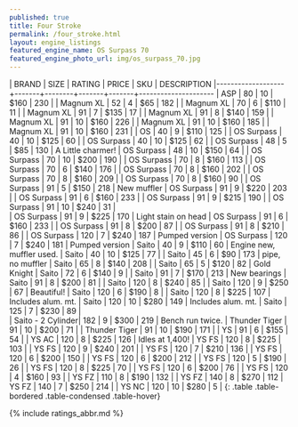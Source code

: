 ```yaml
---
published: true
title: Four Stroke
permalink: /four_stroke.html
layout: engine_listings
featured_engine_name: OS Surpass 70
featured_engine_photo_url: img/os_surpass_70.jpg
---
```


| BRAND             | SIZE  | RATING | PRICE | SKU   | DESCRIPTION
|-------------------+-------+--------+-------+-------+---------------------
| ASP               | 80    | 10     | $160  | 230   |
| Magnum XL         | 52    | 4      | $65   | 182   |
| Magnum XL         | 70    | 6      | $110  | 11    |
| Magnum XL         | 91    | 7      | $135  | 17    |
| Magnum XL         | 91    | 8      | $140  | 159   |
| Magnum XL         | 91    | 10     | $160  | 226   |
| Magnum XL         | 91    | 10     | $160  | 185   |
| Magnum XL         | 91    | 10     | $160  | 231   | 
| OS                | 40    | 9      | $110  | 125   |
| OS Surpass        | 40    | 10     | $125  | 60    |
| OS Surpass        | 40    | 10     | $125  | 62    |
| OS Surpass        | 48    | 5      | $85   | 130   | A Little charmer!
| OS Surpass        | 48    | 10     | $150  | 64    |
| OS Surpass        | 70    | 10     | $200  | 190   |
| OS Surpass        | 70    | 8      | $160  | 113   |
| OS Surpass        | 70    | 6      | $140  | 176   |
| OS Surpass        | 70    | 8      | $160  | 202   |
| OS Surpass        | 70    | 8      | $160  | 209   |
| OS Surpass        | 70    | 8      | $160  | 90    |
| OS Surpass        | 91    | 5      | $150  | 218   | New muffler
| OS Surpass        | 91    | 9      | $220  | 203   |
| OS Surpass        | 91    | 6      | $160  | 233   |
| OS Surpass        | 91    | 9      | $215  | 190   |
| OS Surpass        | 91    | 10     | $240  | 31    |  
| OS Surpass        | 91    | 9      | $225  | 170   | Light stain on head
| OS Surpass        | 91    | 6      | $160  | 233   |
| OS Surpass        | 91    | 8      | $200  | 87    |
| OS Surpass        | 91    | 8      | $210  | 86    |
| OS Surpass        | 120   | 7      | $240  | 187   | Pumped version
| OS Surpass        | 120   | 7      | $240  | 181   | Pumped version
| Saito             | 40    | 9      | $110  | 60    | Engine new, muffler used.
| Saito             | 40    | 10     | $125  | 77    |
| Saito             | 45    | 6      | $90   | 173   | pipe, no muffler
| Saito             | 65    | 8      | $140  | 208   |
| Saito             | 65    | 5      | $120  | 82    | Gold Knight
| Saito             | 72    | 6      | $140  | 9     |
| Saito             | 91    | 7      | $170  | 213   | New bearings
| Saito             | 91    | 8      | $200  | 81    |
| Saito             | 120   | 8      | $240  | 85    |
| Saito             | 120   | 9      | $250  | 67    | Beautiful!
| Saito             | 120   | 6      | $190  | 8     |
| Saito             | 120   | 8      | $225  | 107   | Includes alum. mt.
| Saito             | 120   | 10     | $280  | 149   | Includes alum. mt.
| Saito             | 125   | 7      | $230  | 89    |  
| Saito - 2 Cylinder| 182   | 9      | $300  | 219   | Bench run twice.
| Thunder Tiger     | 91    | 10     | $200  | 71    |
| Thunder Tiger     | 91    | 10     | $190  | 171   |
| YS                | 91    | 6      | $155  | 54    |
| YS AC             | 120   | 8      | $225  | 126   | Idles at 1,400!
| YS FS             | 120   | 8      | $225  | 103   |
| YS FS             | 120   | 9      | $240  | 201   |
| YS FS             | 120   | 7      | $210  | 136   | 
| YS FS             | 120   | 6      | $200  | 150   |
| YS FS             | 120   | 6      | $200  | 212   |
| YS FS             | 120   | 5      | $190  | 26    |
| YS FS             | 120   | 8      | $225  | 70    |
| YS FS             | 120   | 6      | $200  | 76    |
| YS FS             | 120   | 4      | $160  | 93    |
| YS FZ             | 110   | 8      | $190  | 132   |
| YS FZ             | 140   | 8      | $270  | 112
| YS FZ             | 140   | 7      | $250  | 214   |
| YS NC             | 120   | 10     | $280  | 5     |
{: .table .table-bordered .table-condensed .table-hover}

{% include ratings_abbr.md %}


